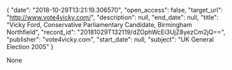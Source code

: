 {
  "date": "2018-10-29T13:21:19.306570", 
  "open_access": false, 
  "target_url": "http://www.vote4vicky.com/", 
  "description": null, 
  "end_date": null, 
  "title": "Vicky Ford, Conservative Parliamentary Candidate, Birmingham Northfield", 
  "record_id": "20181029T132119/dZOphWcEi3UjZ8yezCm2jQ==", 
  "publisher": "vote4vicky.com", 
  "start_date": null, 
  "subject": "UK General Election 2005"
}

None